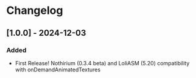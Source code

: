 # Changelog

## [1.0.0] - 2024-12-03

### Added
- First Release! Nothirium (0.3.4 beta) and LoliASM (5.20) compatibility with onDemandAnimatedTextures